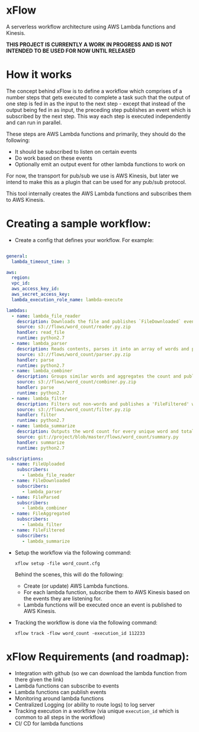 
xFlow
=====
A serverless workflow architecture using AWS Lambda functions and Kinesis.

**THIS PROJECT IS CURRENTLY A WORK IN PROGRESS AND IS NOT INTENDED TO BE USED FOR NOW UNTIL RELEASED**


How it works
============
The concept behind xFlow is to define a workflow which comprises of
a number steps that gets executed to complete a task such that the output
of one step is fed in as the input to the next step - except that instead of the
output being fed in as input, the preceding step publishes an event which is subscribed
by the next step. This way each step is executed independently and can run in parallel.

These steps are AWS Lambda functions and primarily, they should do the following:

- It should be subscribed to listen on certain events
- Do work based on these events
- Optionally emit an output event for other lambda functions to work on

For now, the transport for pub/sub we use is AWS Kinesis, but later we intend
to make this as a plugin that can be used for any pub/sub protocol.

This tool internally creates the AWS Lambda functions and subscribes them to AWS Kinesis.


Creating a sample workflow:
==========================

- Create a config that defines your workflow. For example:

```yaml

general:
  lambda_timeout_time: 3

aws:
  region:
  vpc_id:
  aws_access_key_id:
  aws_secret_access_key:
  lambda_execution_role_name: lambda-execute

lambdas:
  - name: lambda_file_reader
    description: Downloads the file and publishes `FileDownloaded` event with the contents in it.
    source: s3://flows/word_count/reader.py.zip
    handler: read_file
    runtime: python2.7
  - name: lambda_parser
    description: Reads contents, parses it into an array of words and publishes a `FileParsed` event with the data in it.
    source: s3://flows/word_count/parser.py.zip
    handler: parse
    runtime: python2.7
  - name: lambda_combiner
    description: Groups similar words and aggregates the count and publishes a `FileAggregated` with the grouping in it.
    source: s3://flows/word_count/combiner.py.zip
    handler: parse
    runtime: python2.7
  - name: lambda_filter
    description: Filters out non-words and publishes a 'FileFiltered' with the remainder words in it.
    source: s3://flows/word_count/filter.py.zip
    handler: filter
    runtime: python2.7
  - name: lambda_summarize
    description: Outputs the word count for every unique word and total words in the file.
    source: git://project/blob/master/flows/word_count/summary.py
    handler: summarize
    runtime: python2.7

subscriptions:
  - name: FileUploaded
    subscribers:
      - lambda_file_reader
  - name: FileDownloaded
    subscribers:
      - lambda_parser
  - name: FileParsed
    subscribers:
      - lambda_combiner
  - name: FileAggregated
    subscribers:
      - lambda_filter
  - name: FileFiltered
    subscribers:
      - lambda_summarize

```

- Setup the workflow via the following command:

  `xflow setup -file word_count.cfg`

  Behind the scenes, this will do the following:
  - Create (or update) AWS Lambda functions.
  - For each lambda function, subscribe them to AWS Kinesis based on the events they are listening for.
  - Lambda functions will be executed once an event is published to AWS Kinesis.

- Tracking the workflow is done via the following command:

  `xflow track -flow word_count -execution_id 112233`


xFlow Requirements (and roadmap):
=================================
- Integration with github (so we can download the lambda function from there given the link)
- Lambda functions can subscribe to events
- Lambda functions can publish events
- Monitoring around lambda functions
- Centralized Logging (or ability to route logs) to log server
- Tracking execution in a workflow (via unique `execution_id` which is common to all steps in the workflow)
- CI/ CD for lambda functions
